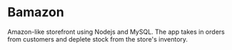 # Bamazon
Amazon-like storefront using Nodejs and MySQL. The app takes in orders from customers and deplete stock from the store's inventory.
